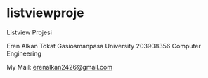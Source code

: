# listviewproje
Listview Projesi

Eren Alkan
Tokat Gasiosmanpasa University
203908356
Computer Engineering

My Mail: erenalkan2426@gmail.com
